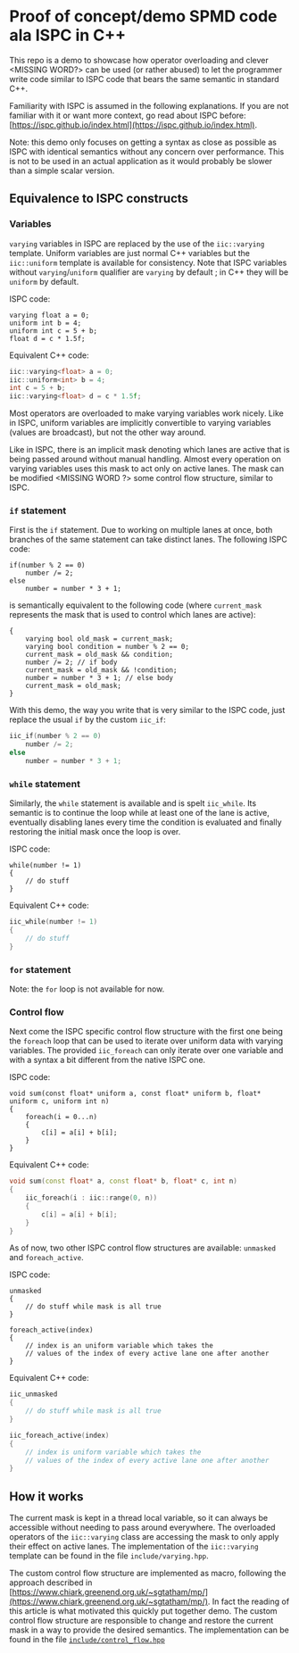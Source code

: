# Proof of concept/demo SPMD code ala ISPC in C++
This repo is a demo to showcase how operator overloading and clever <MISSING WORD?> can be used (or rather abused)
to let the programmer write code similar to ISPC code that bears the same semantic in standard C++.

Familiarity with ISPC is assumed in the following explanations.
If you are not familiar with it or want more context, go read about ISPC before:
[https://ispc.github.io/index.html](https://ispc.github.io/index.html).

Note: this demo only focuses on getting a syntax as close as possible as ISPC with identical semantics
without any concern over performance. This is not to be used
in an actual application as it would probably be slower than a simple scalar version.

## Equivalence to ISPC constructs

### Variables

`varying` variables in ISPC are replaced by the use of the `iic::varying` template.
Uniform variables are just normal C++ variables but the `iic::uniform` template
is available for consistency. Note that ISPC variables without `varying`/`uniform`
qualifier are `varying` by default ; in C++ they will be `uniform` by default.

ISPC code:
```ispc
varying float a = 0;
uniform int b = 4;
uniform int c = 5 + b;
float d = c * 1.5f;
```
Equivalent C++ code:
```cpp
iic::varying<float> a = 0;
iic::uniform<int> b = 4;
int c = 5 + b;
iic::varying<float> d = c * 1.5f;
```

Most operators are overloaded to make varying variables
work nicely. Like in ISPC, uniform variables are implicitly convertible
to varying variables (values are broadcast), but not the other way around.

Like in ISPC, there is an implicit mask denoting which lanes are active
that is being passed around without manual handling.
Almost every operation on varying variables uses this mask to act only on active lanes.
The mask can be modified <MISSING WORD ?> some control flow structure, similar to ISPC.

### `if` statement

First is the `if` statement. Due to working on multiple lanes at once,
both branches of the same statement can take distinct lanes. The following ISPC code:
```ispc
if(number % 2 == 0)
    number /= 2;
else
    number = number * 3 + 1;
```
is semantically equivalent to the following code (where `current_mask` represents
the mask that is used to control which lanes are active):
```ispc
{
    varying bool old_mask = current_mask;
    varying bool condition = number % 2 == 0;
    current_mask = old_mask && condition;
    number /= 2; // if body
    current_mask = old_mask && !condition;
    number = number * 3 + 1; // else body
    current_mask = old_mask;
}
```
With this demo, the way you write that is very similar to the ISPC code,
just replace the usual `if` by the custom `iic_if`:
```cpp
iic_if(number % 2 == 0)
    number /= 2;
else
    number = number * 3 + 1;
```

### `while` statement

Similarly, the `while` statement is available and is spelt `iic_while`.
Its semantic is to continue the loop while at least one of the lane is active,
eventually disabling lanes every time the condition is evaluated and finally restoring the initial mask
once the loop is over.

ISPC code:
```ispc
while(number != 1)
{
    // do stuff
}
``` 
Equivalent C++ code:
```cpp
iic_while(number != 1)
{
    // do stuff
}
```

### `for` statement

Note: the `for` loop is not available for now.

### Control flow

Next come the ISPC specific control flow structure with the
first one being the `foreach` loop that can be used to iterate
over uniform data with varying variables.
The provided `iic_foreach` can only iterate over one variable
and with a syntax a bit different from the native ISPC one.

ISPC code:
```
void sum(const float* uniform a, const float* uniform b, float* uniform c, uniform int n)
{
    foreach(i = 0...n)
    {
        c[i] = a[i] + b[i];
    }
}
```
Equivalent C++ code:
```cpp
void sum(const float* a, const float* b, float* c, int n)
{
    iic_foreach(i : iic::range(0, n))
    {
        c[i] = a[i] + b[i];
    }
}
```

As of now, two other ISPC control flow structures are available: `unmasked` and `foreach_active`.

ISPC code:
```ispc
unmasked
{
    // do stuff while mask is all true
}

foreach_active(index)
{
    // index is an uniform variable which takes the 
    // values of the index of every active lane one after another
}
```
Equivalent C++ code:
```cpp
iic_unmasked
{
    // do stuff while mask is all true
}

iic_foreach_active(index)
{
    // index is uniform variable which takes the 
    // values of the index of every active lane one after another
}
```


## How it works

The current mask is kept in a thread local variable, so it can always be accessible
without needing to pass around everywhere.
The overloaded operators of the `iic::varying` class are accessing the mask
to only apply their effect on active lanes.
The implementation of the `iic::varying` template can be found in the file `include/varying.hpp`.

The custom control flow structure are implemented as macro, following the approach described
in [https://www.chiark.greenend.org.uk/~sgtatham/mp/](https://www.chiark.greenend.org.uk/~sgtatham/mp/).
In fact the reading of this article is what motivated this quickly put together demo.
The custom control flow structure are responsible to change and restore the current mask
in a way to provide the desired semantics.
The implementation can be found in the file [`include/control_flow.hpp`](./include/control_flow.hpp)
